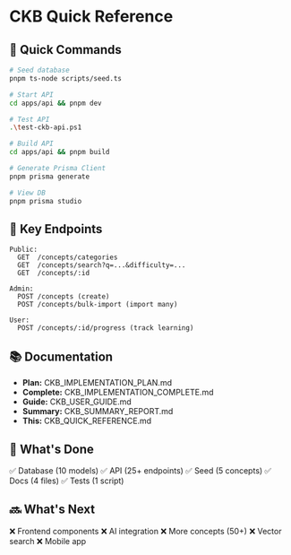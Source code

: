 # CKB Quick Reference

## 🚀 Quick Commands

```bash
# Seed database
pnpm ts-node scripts/seed.ts

# Start API
cd apps/api && pnpm dev

# Test API
.\test-ckb-api.ps1

# Build API
cd apps/api && pnpm build

# Generate Prisma Client
pnpm prisma generate

# View DB
pnpm prisma studio
```

## 📡 Key Endpoints

```
Public:
  GET  /concepts/categories
  GET  /concepts/search?q=...&difficulty=...
  GET  /concepts/:id

Admin:
  POST /concepts (create)
  POST /concepts/bulk-import (import many)
  
User:
  POST /concepts/:id/progress (track learning)
```

## 📚 Documentation

- **Plan:** CKB_IMPLEMENTATION_PLAN.md
- **Complete:** CKB_IMPLEMENTATION_COMPLETE.md
- **Guide:** CKB_USER_GUIDE.md
- **Summary:** CKB_SUMMARY_REPORT.md
- **This:** CKB_QUICK_REFERENCE.md

## 🎯 What's Done

✅ Database (10 models)
✅ API (25+ endpoints)
✅ Seed (5 concepts)
✅ Docs (4 files)
✅ Tests (1 script)

## 🔜 What's Next

❌ Frontend components
❌ AI integration
❌ More concepts (50+)
❌ Vector search
❌ Mobile app
